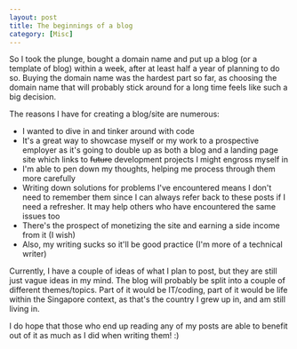 ```yaml
---
layout: post
title: The beginnings of a blog
category: [Misc]
---
```


So I took the plunge, bought a domain name and put up a blog (or a template of blog) within a week, after at least half a year of planning to do so. Buying the domain name was the hardest part so far, as choosing the domain name that will probably stick around for a long time feels like such a big decision.  

The reasons I have for creating a blog/site are numerous:

* I wanted to dive in and tinker around with code
* It's a great way to showcase myself or my work to a prospective employer as it's going to double up as both a blog and a landing page site which links to ~~future~~ development projects I might engross myself in
* I'm able to pen down my thoughts, helping me process through them more carefully
* Writing down solutions for problems I've encountered means I don't need to remember them since I can always refer back to these posts if I need a refresher. It may help others who have encountered the same issues too
* There's the prospect of monetizing the site and earning a side income from it (I wish)
* Also, my writing sucks so it'll be good practice (I'm more of a technical writer) 

Currently, I have a couple of ideas of what I plan to post, but they are still just vague ideas in my mind. The blog will probably be split into a couple of different themes/topics. Part of it would be IT/coding, part of it would be life within the Singapore context, as that's the country I grew up in, and am still living in.

I do hope that those who end up reading any of my posts are able to benefit out of it as much as I did when writing them! :)